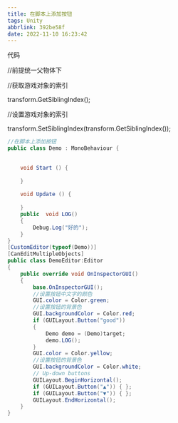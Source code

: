 ```yaml
---
title: 在脚本上添加按钮
tags: Unity
abbrlink: 392be58f
date: 2022-11-10 16:23:42
---
```




代码

//前提统一父物体下

//获取游戏对象的索引        

transform.GetSiblingIndex();

//设置游戏对象的索引

 transform.SetSiblingIndex(transform.GetSiblingIndex());

```C#
//在脚本上添加按钮
public class Demo : MonoBehaviour {

	
	void Start () {
		
	}
	
	void Update () {
		
	}
    public  void LOG()
    {
        Debug.Log("好的");
    }
}
[CustomEditor(typeof(Demo))]
[CanEditMultipleObjects]
public class DemoEditor:Editor
{
    public override void OnInspectorGUI()
    {
        base.OnInspectorGUI();
        //设置按钮中文字的颜色  
        GUI.color = Color.green;
        //设置按钮的背景色  
        GUI.backgroundColor = Color.red;
        if (GUILayout.Button("good"))
        {
            Demo demo = (Demo)target;
            demo.LOG();
        }
        GUI.color = Color.yellow;
        //设置按钮的背景色  
        GUI.backgroundColor = Color.white;
        // Up-down buttons
        GUILayout.BeginHorizontal();
        if (GUILayout.Button("▲")) { };
        if (GUILayout.Button("▼")) { };
        GUILayout.EndHorizontal();
    }
}
```

